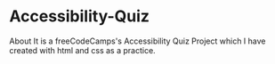 # Accessibility-Quiz
About It is a freeCodeCamps's Accessibility Quiz Project which I have created with html and css as a practice.
